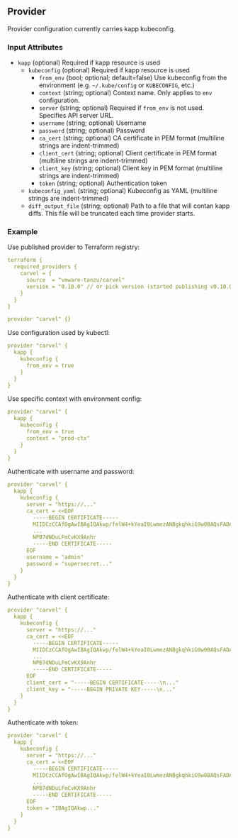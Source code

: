 ## Provider

Provider configuration currently carries kapp kubeconfig.

### Input Attributes

- `kapp` (optional) Required if kapp resource is used
  - `kubeconfig` (optional) Required if kapp resource is used
    - `from_env` (bool; optional; default=false) Use kubeconfig from the environment (e.g. `~/.kube/config` or `KUBECONFIG`, etc.)
    - `context` (string; optional) Context name. Only applies to `env` configuration.
    - `server` (string; optional) Required if `from_env` is not used. Specifies API server URL.
    - `username` (string; optional) Username
    - `password` (string; optional) Password
    - `ca_cert` (string; optional) CA certificate in PEM format (multiline strings are indent-trimmed)
    - `client_cert` (string; optional) Client certificate in PEM format (multiline strings are indent-trimmed)
    - `client_key` (string; optional) Client key in PEM format (multiline strings are indent-trimmed)
    - `token` (string; optional) Authentication token
  - `kubeconfig_yaml` (string; optional) Kubeconfig as YAML (multiline strings are indent-trimmed)
  - `diff_output_file` (string; optional) Path to a file that will contan kapp diffs. This file will be truncated each time provider starts.

### Example

Use published provider to Terraform registry:

```yaml
terraform {
  required_providers {
    carvel = {
      source  = "vmware-tanzu/carvel"
      version = "0.10.0" // or pick version (started publishing v0.10.0+)
    }
  }
}
```

```yaml
provider "carvel" {}
```

Use configuration used by kubectl:

```yaml
provider "carvel" {
  kapp {
    kubeconfig {
      from_env = true
    }
  }
}
```

Use specific context with environment config:

```yaml
provider "carvel" {
  kapp {
    kubeconfig {
      from_env = true
      context = "prod-ctx"
    }
  }
}
```

Authenticate with username and password:

```yaml
provider "carvel" {
  kapp {
    kubeconfig {
      server = "https://..."
      ca_cert = <<EOF
        -----BEGIN CERTIFICATE-----
        MIIDCzCCAfOgAwIBAgIQAkwp/felW4+kYeaI0LwmezANBgkqhkiG9w0BAQsFADAv
        ...
        NPB7dNDuLFmCvKX9Anhr
        -----END CERTIFICATE-----
      EOF
      username = "admin"
      password = "supersecret..."
    }
  }
}
```

Authenticate with client certificate:

```yaml
provider "carvel" {
  kapp {
    kubeconfig {
      server = "https://..."
      ca_cert = <<EOF
        -----BEGIN CERTIFICATE-----
        MIIDCzCCAfOgAwIBAgIQAkwp/felW4+kYeaI0LwmezANBgkqhkiG9w0BAQsFADAv
        ...
        NPB7dNDuLFmCvKX9Anhr
        -----END CERTIFICATE-----
      EOF
      client_cert = "-----BEGIN CERTIFICATE-----\n..."
      client_key = "-----BEGIN PRIVATE KEY-----\n..."
    }
  }
}
```

Authenticate with token:

```yaml
provider "carvel" {
  kapp {
    kubeconfig {
      server = "https://..."
      ca_cert = <<EOF
        -----BEGIN CERTIFICATE-----
        MIIDCzCCAfOgAwIBAgIQAkwp/felW4+kYeaI0LwmezANBgkqhkiG9w0BAQsFADAv
        ...
        NPB7dNDuLFmCvKX9Anhr
        -----END CERTIFICATE-----
      EOF
      token = "IBAgIQAkwp..."
    }
  }
}
```
